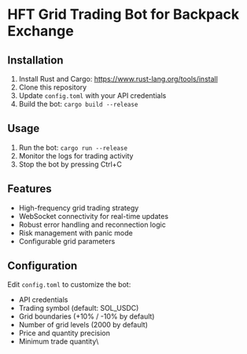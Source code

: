# HFT Grid Trading Bot for Backpack Exchange

## Installation

1. Install Rust and Cargo: https://www.rust-lang.org/tools/install
2. Clone this repository
3. Update `config.toml` with your API credentials
4. Build the bot: `cargo build --release`

## Usage

1. Run the bot: `cargo run --release`
2. Monitor the logs for trading activity
3. Stop the bot by pressing Ctrl+C

## Features

- High-frequency grid trading strategy
- WebSocket connectivity for real-time updates
- Robust error handling and reconnection logic
- Risk management with panic mode
- Configurable grid parameters

## Configuration

Edit `config.toml` to customize the bot:
- API credentials
- Trading symbol (default: SOL_USDC)
- Grid boundaries (+10% / -10% by default)
- Number of grid levels (2000 by default)
- Price and quantity precision
- Minimum trade quantity\



